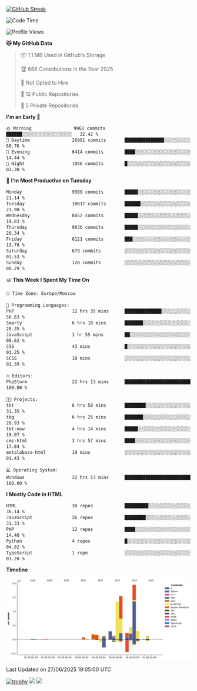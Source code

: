 [![GitHub Streak](https://github-readme-streak-stats.herokuapp.com/?user=yogik10)](https://git.io/streak-stats)
<!--START_SECTION:waka-->
![Code Time](http://img.shields.io/badge/Code%20Time-1%2C472%20hrs%2032%20mins-blue)

![Profile Views](http://img.shields.io/badge/Profile%20Views-0-blue)

**🐱 My GitHub Data** 

> 📦 1.1 MB Used in GitHub's Storage 
 > 
> 🏆 668 Contributions in the Year 2025
 > 
> 🚫 Not Opted to Hire
 > 
> 📜 12 Public Repositories 
 > 
> 🔑 5 Private Repositories 
 > 
**I'm an Early 🐤** 

```text
🌞 Morning                9961 commits        ██████░░░░░░░░░░░░░░░░░░░   22.42 % 
🌆 Daytime                26991 commits       ███████████████░░░░░░░░░░   60.76 % 
🌃 Evening                6414 commits        ████░░░░░░░░░░░░░░░░░░░░░   14.44 % 
🌙 Night                  1056 commits        █░░░░░░░░░░░░░░░░░░░░░░░░   02.38 % 
```
📅 **I'm Most Productive on Tuesday** 

```text
Monday                   9389 commits        █████░░░░░░░░░░░░░░░░░░░░   21.14 % 
Tuesday                  10617 commits       ██████░░░░░░░░░░░░░░░░░░░   23.90 % 
Wednesday                8452 commits        █████░░░░░░░░░░░░░░░░░░░░   19.03 % 
Thursday                 9036 commits        █████░░░░░░░░░░░░░░░░░░░░   20.34 % 
Friday                   6121 commits        ███░░░░░░░░░░░░░░░░░░░░░░   13.78 % 
Saturday                 679 commits         ░░░░░░░░░░░░░░░░░░░░░░░░░   01.53 % 
Sunday                   128 commits         ░░░░░░░░░░░░░░░░░░░░░░░░░   00.29 % 
```


📊 **This Week I Spent My Time On** 

```text
🕑︎ Time Zone: Europe/Moscow

💬 Programming Languages: 
PHP                      12 hrs 35 mins      ██████████████░░░░░░░░░░░   56.63 % 
Smarty                   6 hrs 18 mins       ███████░░░░░░░░░░░░░░░░░░   28.35 % 
JavaScript               1 hr 55 mins        ██░░░░░░░░░░░░░░░░░░░░░░░   08.62 % 
CSS                      43 mins             █░░░░░░░░░░░░░░░░░░░░░░░░   03.25 % 
SCSS                     18 mins             ░░░░░░░░░░░░░░░░░░░░░░░░░   01.39 % 

🔥 Editors: 
PhpStorm                 22 hrs 13 mins      █████████████████████████   100.00 % 

🐱‍💻 Projects: 
tkt                      6 hrs 58 mins       ████████░░░░░░░░░░░░░░░░░   31.35 % 
tbg                      6 hrs 25 mins       ███████░░░░░░░░░░░░░░░░░░   28.93 % 
tkt-new                  4 hrs 14 mins       █████░░░░░░░░░░░░░░░░░░░░   19.07 % 
cms-html                 3 hrs 57 mins       ████░░░░░░░░░░░░░░░░░░░░░   17.84 % 
metalobaza-html          19 mins             ░░░░░░░░░░░░░░░░░░░░░░░░░   01.43 % 

💻 Operating System: 
Windows                  22 hrs 13 mins      █████████████████████████   100.00 % 
```

**I Mostly Code in HTML** 

```text
HTML                     30 repos            █████████░░░░░░░░░░░░░░░░   36.14 % 
JavaScript               26 repos            ████████░░░░░░░░░░░░░░░░░   31.33 % 
PHP                      12 repos            ████░░░░░░░░░░░░░░░░░░░░░   14.46 % 
Python                   4 repos             █░░░░░░░░░░░░░░░░░░░░░░░░   04.82 % 
TypeScript               1 repo              ░░░░░░░░░░░░░░░░░░░░░░░░░   01.20 % 
```



**Timeline**

![Lines of Code chart](https://raw.githubusercontent.com/Yogik10/Yogik10/main/assets/bar_graph.png)


 Last Updated on 27/06/2025 19:05:00 UTC
<!--END_SECTION:waka-->
[![trophy](https://github-profile-trophy.vercel.app/?username=yogik10)](https://github.com/ryo-ma/github-profile-trophy)
![](https://github-profile-summary-cards.vercel.app/api/cards/profile-details?username=yogik10&theme=solarized_dark)
![](https://github-profile-summary-cards.vercel.app/api/cards/most-commit-language?username=yogik10&theme=solarized_dark)


